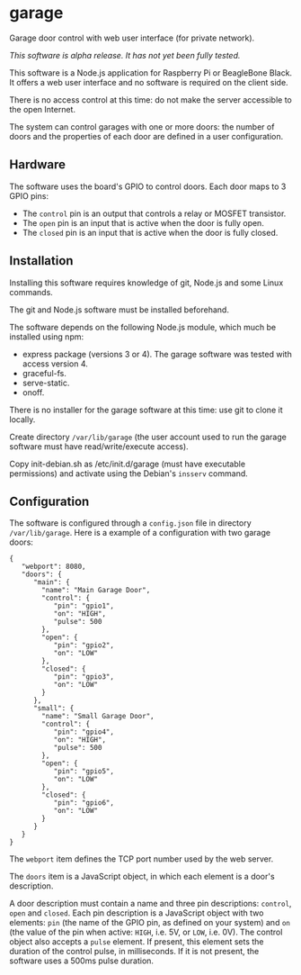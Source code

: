 garage
======

Garage door control with web user interface (for private network).

_This software is alpha release. It has not yet been fully tested._

This software is a Node.js application for Raspberry Pi or BeagleBone Black.
It offers a web user interface and no software is required on the client side.

There is no access control at this time: do not make the server accessible
to the open Internet.

The system can control garages with one or more doors: the number of doors and
the properties of each door are defined in a user configuration.

## Hardware

The software uses the board's GPIO to control doors. Each door maps to 3 GPIO
pins:
* The `control` pin is an output that controls a relay or MOSFET transistor.
* The `open` pin is an input that is active when the door is fully open.
* The `closed` pin is an input that is active when the door is fully closed.

## Installation

Installing this software requires knowledge of git, Node.js and some Linux
commands.

The git and Node.js software must be installed beforehand.

The software depends on the following Node.js module, which much be installed
using npm:
* express package (versions 3 or 4). The garage software was tested with access
version 4.
* graceful-fs.
* serve-static.
* onoff.

There is no installer for the garage software at this time: use git to clone it locally.

Create directory `/var/lib/garage` (the user account used to run the garage
software must have read/write/execute access).

Copy init-debian.sh as /etc/init.d/garage (must have executable permissions)
and activate using the Debian's `insserv` command.

## Configuration

The software is configured through a `config.json` file in directory
`/var/lib/garage`. Here is a example of a configuration with two garage doors:

```
{
   "webport": 8080,
   "doors": {
      "main": {
        "name": "Main Garage Door",
        "control": {
           "pin": "gpio1",
           "on": "HIGH",
           "pulse": 500
        },
        "open": {
           "pin": "gpio2",
           "on": "LOW"
        },
        "closed": {
           "pin": "gpio3",
           "on": "LOW"
        }
      },
      "small": {
        "name": "Small Garage Door",
        "control": {
           "pin": "gpio4",
           "on": "HIGH",
           "pulse": 500
        },
        "open": {
           "pin": "gpio5",
           "on": "LOW"
        },
        "closed": {
           "pin": "gpio6",
           "on": "LOW"
        }
      }
   }
}
```

The `webport` item defines the TCP port number used by the web server.

The `doors` item is a JavaScript object, in which each element is a door's
description.

A door description must contain a name and three pin descriptions: `control`,
`open` and `closed`. Each pin description is a JavaScript object with two
elements: `pin` (the name of the GPIO pin, as defined on your system) and
`on` (the value of the pin when active: `HIGH`, i.e. 5V, or `LOW`, i.e. 0V).
The control object also accepts a `pulse` element. If present, this element
sets the duration of the control pulse, in milliseconds. If it is not present,
the software uses a 500ms pulse duration.


